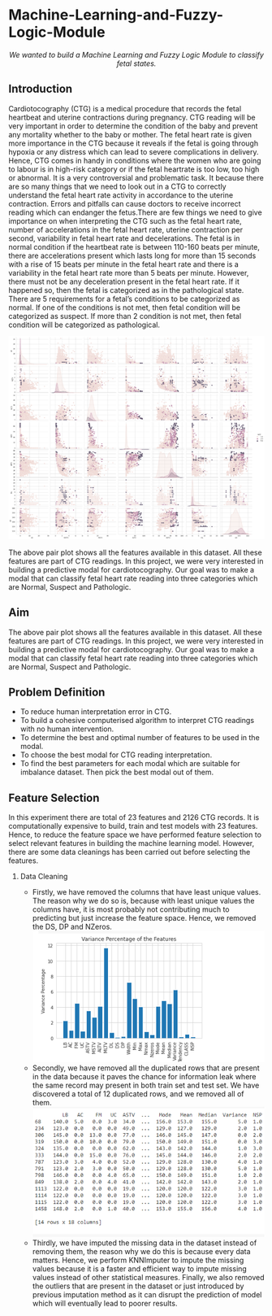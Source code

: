 # Machine-Learning-and-Fuzzy-Logic-Module

<p align="center"><i>We wanted to build a Machine Learning and Fuzzy Logic Module to classify fetal states.</i></p>


## Introduction

<p> Cardiotocography (CTG) is a medical procedure that records the fetal heartbeat and uterine contractions during pregnancy. CTG reading will be very important in order to determine the condition of the baby and prevent any mortality whether to the baby or mother. The fetal heart rate is given more importance in the CTG because it reveals if the fetal is going through hypoxia or any distress which can lead to severe complications in delivery.  Hence, CTG comes in handy in conditions where the women who are going to labour is in high-risk category or if the fetal heartrate is too low, too high or abnormal. It is a very controversial and problematic task. It because there are so many things that we need to look out in a CTG to correctly understand the fetal heart rate activity in accordance to the uterine contraction. Errors and pitfalls can cause doctors to receive incorrect reading which can endanger the fetus.There are few things we need to give importance on when interpreting the CTG such as the fetal heart rate, number of accelerations in the fetal heart rate, uterine contraction per second, variability in fetal heart rate and decelerations. The fetal is in normal condition if the heartbeat rate is between 110-160 beats per minute, there are accelerations present which lasts long for more than 15 seconds with a rise of 15 beats per minute in the fetal heart rate and there is a variability in the fetal heart rate more than 5 beats per minute. However, there must not be any deceleration present in the fetal heart rate. If it happened so, then the fetal is categorized as in the pathological state. There are 5 requirements for a fetal’s conditions to be categorized as normal. If one of the conditions is not met, then fetal condition will be categorized as suspect. If more than 2 condition is not met, then fetal condition will be categorized as pathological.</p>

<img src="https://github.com/Divenesh/CPC251-Cardiotocography-Project/blob/main/1.png" 
     width = 600px
     height = 400px
     />

<p>The above pair plot shows all the features available in this dataset. All these features are part of CTG readings. In this project, we were very interested in building a predictive modal for cardiotocography. Our goal was to make a modal that can classify fetal heart rate reading into three categories which are Normal, Suspect and Pathologic.</p>

## Aim

<p>The above pair plot shows all the features available in this dataset. All these features are part of CTG readings. In this project, we were very interested in building a predictive modal for cardiotocography. Our goal was to make a modal that can classify fetal heart rate reading into three categories which are Normal, Suspect and Pathologic.</p>
 
 
## Problem Definition
- To reduce human interpretation error in CTG.
- To build a cohesive computerised algorithm to interpret CTG readings with no human intervention.
- To determine the best and optimal number of features to be used in the modal.
- To choose the best modal for CTG reading interpretation.
- To find the best parameters for each modal which are suitable for imbalance dataset. Then pick the best modal out of them. 


## Feature Selection
In this experiment there are total of 23 features and 2126 CTG records. It is computationally expensive to build, train and test models with 23 features. Hence, to reduce the feature space we have performed feature selection to select relevant features in building the machine learning model. However, there are some data cleanings has been carried out before selecting the features.
<ol> 
  <li>Data Cleaning</li>
    <ul>
      <li> Firstly, we have removed the columns that have least unique values. The reason why we do so is, because with least unique values the columns have, it is most probably not contributing much to predicting but just increase the feature space. Hence, we removed the DS, DP and NZeros.</li>
         <img src="https://github.com/Divenesh/CPC251-Cardiotocography-Project/blob/main/2.0.png" />
      <li>Secondly, we have removed all the duplicated rows that are present in the data because it paves the chance for information leak where the same record may present in both train set and test set. We have discovered a total of 12 duplicated rows, and we removed all of them.</li>
         <img src="https://github.com/Divenesh/CPC251-Cardiotocography-Project/blob/main/3.png" />
       <li>Thirdly, we have imputed the missing data in the dataset instead of removing them, the reason why we do this is because every data matters. Hence, we perform KNNImputer to impute the missing values because it is a faster and efficient way to impute missing values instead of other statistical measures. Finally, we also removed the outliers that are present in the dataset or just introduced by previous imputation method as it can disrupt the prediction of model which will eventually lead to poorer results.</li>
    </ul>
 </ol>
